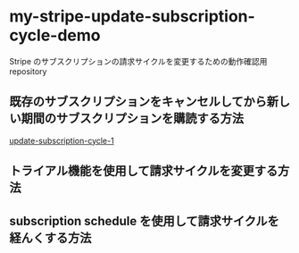 # my-stripe-update-subscription-cycle-demo

Stripe のサブスクリプションの請求サイクルを変更するための動作確認用 repository

## 既存のサブスクリプションをキャンセルしてから新しい期間のサブスクリプションを購読する方法

[update-subscription-cycle-1](update-subscription-cycle-1)

## トライアル機能を使用して請求サイクルを変更する方法

## subscription schedule を使用して請求サイクルを経んくする方法
